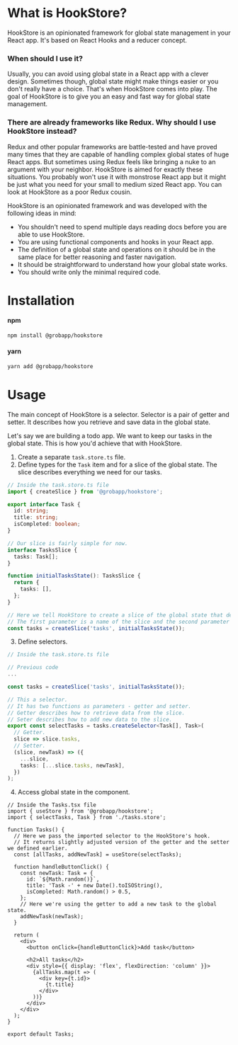 # What is HookStore?
HookStore is an opinionated framework for global state management in your React app. It's based on React Hooks and a reducer concept.

### When should I use it?
Usually, you can avoid using global state in a React app with a clever design. Sometimes though, global state might make things easier or you don't really have a choice.
That's when HookStore comes into play. The goal of HookStore is to give you an easy and fast way for global state management.

### There are already frameworks like Redux. Why should I use HookStore instead?
Redux and other popular frameworks are battle-tested and have proved many times that they are capable of handling complex global states of huge React apps. But sometimes using Redux feels like bringing a nuke to an argument with your neighbor. HookStore is aimed for exactly these situations. You probably won't use it with monstrose React app but it might be just what you need for your small to medium sized React app. You can look at HookStore as a poor Redux cousin.

HookStore is an opinionated framework and was developed with the following ideas in mind:
- You shouldn't need to spend multiple days reading docs before you are able to use HookStore.
- You are using functional components and hooks in your React app.
- The definition of a global state and operations on it should be in the same place for better reasoning and faster navigation.
- It should be straightforward to understand how your global state works.
- You should write only the minimal required code.


# Installation

#### npm
```sh
npm install @grobapp/hookstore
```

#### yarn
```sh
yarn add @grobapp/hookstore
```

# Usage
The main concept of HookStore is a selector. Selector is a pair of getter and setter. It describes how you retrieve and save data in the global state.


Let's say we are building a todo app. We want to keep our tasks in the global state. This is how you'd achieve that with HookStore.

1. Create a separate `task.store.ts` file.
2. Define types for the `Task` item and for a slice of the global state. The slice describes everything we need for our tasks.

```typescript
// Inside the task.store.ts file
import { createSlice } from '@grobapp/hookstore';

export interface Task {
  id: string;
  title: string;
  isCompleted: boolean;
}

// Our slice is fairly simple for now.
interface TasksSlice {
  tasks: Task[];
}

function initialTasksState(): TasksSlice {
  return {
    tasks: [],
  };
}

// Here we tell HookStore to create a slice of the global state that describes our tasks.
// The first parameter is a name of the slice and the second parameter is the initial state of the slice.
const tasks = createSlice('tasks', initialTasksState());
```

3. Define selectors.

```typescript
// Inside the task.store.ts file

// Previous code
...

const tasks = createSlice('tasks', initialTasksState());

// This a selector.
// It has two functions as parameters - getter and setter.
// Getter describes how to retrieve data from the slice.
// Seter describes how to add new data to the slice.
export const selectTasks = tasks.createSelector<Task[], Task>(
  // Getter.
  slice => slice.tasks,
  // Setter.
  (slice, newTask) => ({
    ...slice,
    tasks: [...slice.tasks, newTask],
  })
);
```

4. Access global state in the component.

```tsx
// Inside the Tasks.tsx file
import { useStore } from '@grobapp/hookstore';
import { selectTasks, Task } from './tasks.store';

function Tasks() {
  // Here we pass the imported selector to the HookStore's hook.
  // It returns slightly adjusted version of the getter and the setter we defined earlier.
  const [allTasks, addNewTask] = useStore(selectTasks);

  function handleButtonClick() {
    const newTask: Task = {
      id: `${Math.random()}`,
      title: 'Task -' + new Date().toISOString(),
      isCompleted: Math.random() > 0.5,
    };
    // Here we're using the getter to add a new task to the global state.
    addNewTask(newTask);
  }

  return (
    <div>
      <button onClick={handleButtonClick}>Add task</button>

      <h2>All tasks</h2>
      <div style={{ display: 'flex', flexDirection: 'column' }}>
        {allTasks.map(t => (
          <div key={t.id}>
            {t.title}
          </div>
        ))}
      </div>
    </div>
  );
}

export default Tasks;
```



